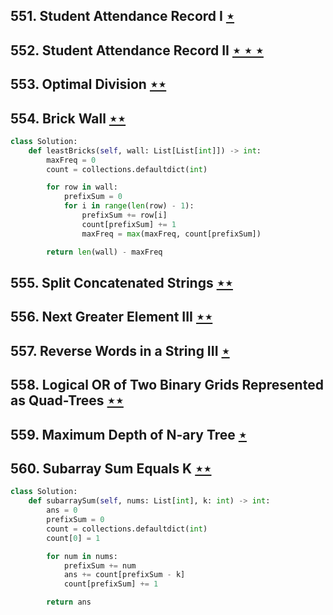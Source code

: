 ## 551. Student Attendance Record I [$\star$](https://leetcode.com/problems/student-attendance-record-i)

## 552. Student Attendance Record II [$\star\star\star$](https://leetcode.com/problems/student-attendance-record-ii)

## 553. Optimal Division [$\star\star$](https://leetcode.com/problems/optimal-division)

## 554. Brick Wall [$\star\star$](https://leetcode.com/problems/brick-wall)

```python
class Solution:
    def leastBricks(self, wall: List[List[int]]) -> int:
        maxFreq = 0
        count = collections.defaultdict(int)

        for row in wall:
            prefixSum = 0
            for i in range(len(row) - 1):
                prefixSum += row[i]
                count[prefixSum] += 1
                maxFreq = max(maxFreq, count[prefixSum])

        return len(wall) - maxFreq
```

## 555. Split Concatenated Strings [$\star\star$](https://leetcode.com/problems/split-concatenated-strings)

## 556. Next Greater Element III [$\star\star$](https://leetcode.com/problems/next-greater-element-iii)

## 557. Reverse Words in a String III [$\star$](https://leetcode.com/problems/reverse-words-in-a-string-iii)

## 558. Logical OR of Two Binary Grids Represented as Quad-Trees [$\star\star$](https://leetcode.com/problems/logical-or-of-two-binary-grids-represented-as-quad-trees)

## 559. Maximum Depth of N-ary Tree [$\star$](https://leetcode.com/problems/maximum-depth-of-n-ary-tree)

## 560. Subarray Sum Equals K [$\star\star$](https://leetcode.com/problems/subarray-sum-equals-k)

```python
class Solution:
    def subarraySum(self, nums: List[int], k: int) -> int:
        ans = 0
        prefixSum = 0
        count = collections.defaultdict(int)
        count[0] = 1

        for num in nums:
            prefixSum += num
            ans += count[prefixSum - k]
            count[prefixSum] += 1

        return ans
```
